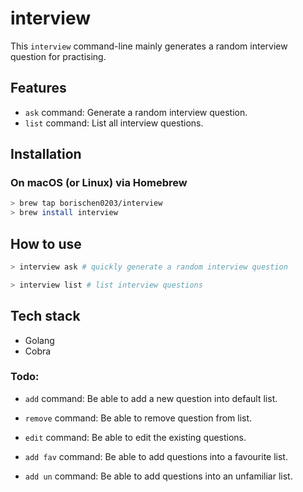 # interview
This `interview` command-line mainly generates a random interview question for practising.


## Features
- `ask` command: Generate a random interview question.
- `list` command: List all interview questions.




## Installation

### On macOS (or Linux) via Homebrew
```bash
> brew tap borischen0203/interview
> brew install interview
```

## How to use

```bash
> interview ask # quickly generate a random interview question

> interview list # list interview questions
```

## Tech stack
- Golang
- Cobra



### Todo:
- `add` command: Be able to add a new question into default list.

- `remove` command: Be able to remove question from list.

- `edit` command: Be able to edit the existing questions.

- `add fav` command: Be able to add questions into a favourite list.

- `add un` command: Be able to add questions into an unfamiliar list.



